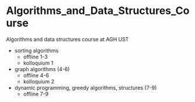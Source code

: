 # Algorithms_and_Data_Structures_Course
Algorithms and data structures course at AGH UST
- sorting algorithms 
  - offline 1-3
  - kolloquium 1
- graph algorithms (4-6)
  - offline 4-6
  - kolloquium 2
- dynamic programming, greedy algorithms, structures (7-9)
  - offline 7-9

